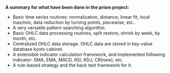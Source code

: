 
**A summary for what have been done in the prism project:** 
* Basic time series routines: normalization, distance, linear fit, local max/min, data reduction by turning points, piecewise, etc..
* A very versatile pattern searching algorithm.
* Basic OHLC data processing routines, split restore, shrink by week, by month, etc.  
* Centralized OHLC  data storage. OHLC data are stored in key-value database kyoto cabinet.
* A extensible indicator calculation framework, and implemented following indicator:  SMA, EMA, MACD, RSI, KDJ, CR(new), etc.
* A rule-based strategy and the back test framework for it.
